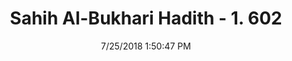 ---
title        : "Sahih Al-Bukhari Hadith - 1. 602"
date         : 7/25/2018 1:50:47 PM
draft        : false
type         : "hadith"
layout       : "hadith"
BookCode     : "SHB"
VolumeNumber : "1"
HadithNumber : "602"
categories  :  ["Adhan-Adhan and Iqama if travelers are many"]
tags  :  ["Abu Dhar"]
---